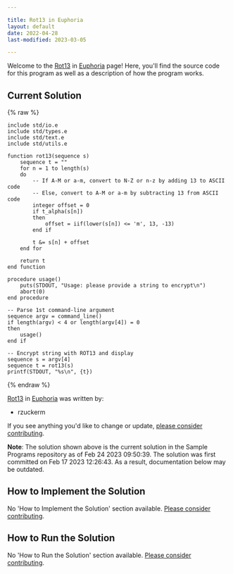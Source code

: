 ```yaml
---

title: Rot13 in Euphoria
layout: default
date: 2022-04-28
last-modified: 2023-03-05

---
```


Welcome to the [Rot13](https://sampleprograms.io/projects/rot13) in [Euphoria](https://sampleprograms.io/languages/euphoria) page! Here, you'll find the source code for this program as well as a description of how the program works.

## Current Solution

{% raw %}

```euphoria
include std/io.e
include std/types.e
include std/text.e
include std/utils.e

function rot13(sequence s)
    sequence t = ""
    for n = 1 to length(s)
    do
        -- If A-M or a-m, convert to N-Z or n-z by adding 13 to ASCII code
        -- Else, convert to A-M or a-m by subtracting 13 from ASCII code
        integer offset = 0
        if t_alpha(s[n])
        then
            offset = iif(lower(s[n]) <= 'm', 13, -13)
        end if

        t &= s[n] + offset
    end for

    return t
end function

procedure usage()
    puts(STDOUT, "Usage: please provide a string to encrypt\n")
    abort(0)
end procedure

-- Parse 1st command-line argument
sequence argv = command_line()
if length(argv) < 4 or length(argv[4]) = 0
then
    usage()
end if

-- Encrypt string with ROT13 and display
sequence s = argv[4]
sequence t = rot13(s)
printf(STDOUT, "%s\n", {t})
```

{% endraw %}

[Rot13](https://sampleprograms.io/projects/rot13) in [Euphoria](https://sampleprograms.io/languages/euphoria) was written by:

- rzuckerm

If you see anything you'd like to change or update, [please consider contributing](https://github.com/TheRenegadeCoder/sample-programs).

**Note**: The solution shown above is the current solution in the Sample Programs repository as of Feb 24 2023 09:50:39. The solution was first committed on Feb 17 2023 12:26:43. As a result, documentation below may be outdated.

## How to Implement the Solution

No 'How to Implement the Solution' section available. [Please consider contributing](https://github.com/TheRenegadeCoder/sample-programs-website).

## How to Run the Solution

No 'How to Run the Solution' section available. [Please consider contributing](https://github.com/TheRenegadeCoder/sample-programs-website).